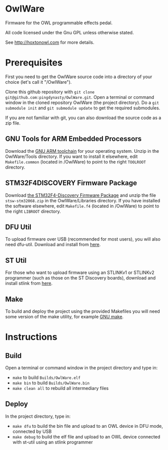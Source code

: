 # OwlWare

Firmware for the OWL programmable effects pedal.

All code licensed under the Gnu GPL unless otherwise stated.

See http://hoxtonowl.com for more details.


# Prerequisites

First you need to get the OwlWare source code into a directory of your choice (let's call it "/OwlWare").

Clone this github repository with `git clone git@github.com:pingdynasty/OwlWare.git`.
Open a terminal or command window in the cloned repository OwlWare (the project directory). Do a `git submodule init` and `git submodule update` to get the required submodules.

If you are not familiar with git, you can also download the source code as a zip file. 

## GNU Tools for ARM Embedded Processors

Download the [GNU ARM toolchain][gcc-arm] for your operating system. Unzip in the OwlWare/Tools directory.
If you want to install it elsewhere, edit `Makefile.common` (located in /OwlWare) to point to the right `TOOLROOT` directory.

## STM32F4DISCOVERY Firmware Package
Download [the STM32F4-Discovery Firmware Package][STM32068] and unzip the file `stsw-stm32068.zip` in the OwlWare/Libraries directory.
If you have installed the software elsewhere, edit `Makefile.f4` (located in /OwlWare) to point to the right `LIBROOT` directory.

## DFU Util
To upload firmware over USB (recommended for most users), you will also need dfu-util. Download and install from [here][dfu-util].

## ST Util
For those who want to upload firmware using an STLINKv1 or STLINKv2 programmer (such as those on the ST Discovery boards), download and install stlink from [here][stlink].

## Make

To build and deploy the project using the provided Makefiles you will need some version of the make utility, for example [GNU make][gnu-make].


# Instructions

## Build
Open a terminal or command window in the project directory and type in:
* `make` to build `Builds/OwlWare.elf`
* `make bin` to build `Builds/OwlWare.bin`
* `make clean all` to rebuild all intermediary files

## Deploy
In the project directory, type in:
* `make dfu` to build the bin file and upload to an OWL device in DFU mode, connected by USB
* `make debug` to build the elf file and upload to an OWL device connected with st-util using an stlink programmer


[STM32068]: http://www.st.com/web/catalog/tools/FM147/CL1794/SC961/SS1743/PF257904
[gcc-arm]: https://launchpad.net/gcc-arm-embedded
[dfu-util]: http://dfu-util.gnumonks.org
[stlink]: https://github.com/texane/stlink
[gnu-make]: http://www.gnu.org/software/make/
